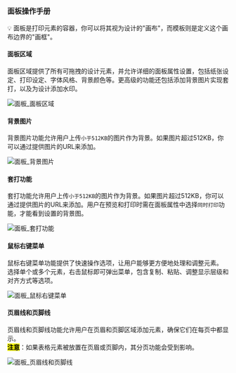<h5 id="start"></h5>

### 面板操作手册

<aside>
💡 面板是打印元素的容器，你可以将其视为设计的"画布"，而模板则是定义这个画布边界的"画框"。
</aside>

#### **面板区域**

面板区域提供了所有可拖拽的设计元素，并允许详细的面板属性设置，包括纸张设定、打印设定、字体风格、背景颜色等。更高级的功能还包括添加背景图片实现套打，以及为设计添加水印。

![面板_面板区域](../_images/zh-cn/面板_面板区域.gif)

#### **背景图片**

背景图片功能允许用户上传`小于512KB`的图片作为背景。如果图片超过512KB，你可以通过提供图片的URL来添加。

![面板_背景图片](../_images/zh-cn/面板_背景图片.gif)

#### **套打功能**

套打功能允许用户上传`小于512KB`的图片作为背景。如果图片超过512KB，你可以通过提供图片的URL来添加。用户在预览和打印时需在面板属性中选择`同时打印`功能，才能看到设置的背景图。

![面板_套打功能](../_images/zh-cn/面板_套打功能.gif)

#### **鼠标右键菜单**

鼠标右键菜单功能提供了快速操作选项，让用户能够更方便地处理和调整元素。<br/>
选择单个或多个元素，右击鼠标即可弹出菜单，包含复制、粘贴、调整显示层级和对齐方式等选项。

![面板_鼠标右键菜单](../_images/zh-cn/面板_鼠标右键菜单.gif)

#### **页眉线和页脚线**

页眉线和页脚线功能允许用户在页眉和页脚区域添加元素，确保它们在每页中都显示。<br/>
<mark>**注意**</mark>：如果表格元素被放置在页眉或页脚内，其分页功能会受到影响。

![面板_页眉线和页脚线](../_images/zh-cn/面板_页眉线和页脚线.gif)